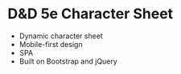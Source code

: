 # D&D 5e Character Sheet

* Dynamic character sheet
* Mobile-first design
* SPA
* Built on Bootstrap and jQuery